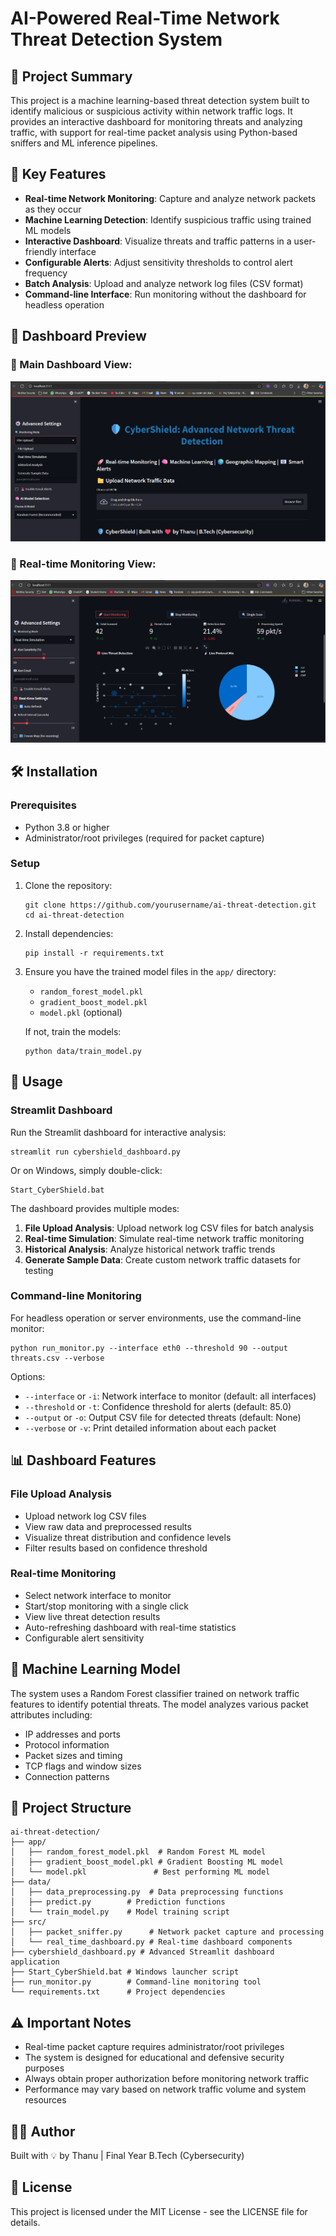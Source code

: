 # AI-Powered Real-Time Network Threat Detection System

## 📌 Project Summary
This project is a machine learning-based threat detection system built to identify malicious or suspicious activity within network traffic logs. It provides an interactive dashboard for monitoring threats and analyzing traffic, with support for real-time packet analysis using Python-based sniffers and ML inference pipelines.

## 🎯 Key Features
- **Real-time Network Monitoring**: Capture and analyze network packets as they occur
- **Machine Learning Detection**: Identify suspicious traffic using trained ML models
- **Interactive Dashboard**: Visualize threats and traffic patterns in a user-friendly interface
- **Configurable Alerts**: Adjust sensitivity thresholds to control alert frequency
- **Batch Analysis**: Upload and analyze network log files (CSV format)
- **Command-line Interface**: Run monitoring without the dashboard for headless operation

## 📸 Dashboard Preview

### 🧠 Main Dashboard View:
![Dashboard](./screenshots/dashboard.png)

### 🚦 Real-time Monitoring View:
![Monitoring](./screenshots/monitoring.png)



## 🛠️ Installation

### Prerequisites
- Python 3.8 or higher
- Administrator/root privileges (required for packet capture)

### Setup
1. Clone the repository:
   ```
   git clone https://github.com/yourusername/ai-threat-detection.git
   cd ai-threat-detection
   ```

2. Install dependencies:
   ```
   pip install -r requirements.txt
   ```

3. Ensure you have the trained model files in the `app/` directory:
   - `random_forest_model.pkl`
   - `gradient_boost_model.pkl`
   - `model.pkl` (optional)
   
   If not, train the models:
   ```
   python data/train_model.py
   ```

## 🚀 Usage

### Streamlit Dashboard
Run the Streamlit dashboard for interactive analysis:

```
streamlit run cybershield_dashboard.py
```

Or on Windows, simply double-click:
```
Start_CyberShield.bat
```

The dashboard provides multiple modes:
1. **File Upload Analysis**: Upload network log CSV files for batch analysis
2. **Real-time Simulation**: Simulate real-time network traffic monitoring
3. **Historical Analysis**: Analyze historical network traffic trends
4. **Generate Sample Data**: Create custom network traffic datasets for testing

### Command-line Monitoring
For headless operation or server environments, use the command-line monitor:

```
python run_monitor.py --interface eth0 --threshold 90 --output threats.csv --verbose
```

Options:
- `--interface` or `-i`: Network interface to monitor (default: all interfaces)
- `--threshold` or `-t`: Confidence threshold for alerts (default: 85.0)
- `--output` or `-o`: Output CSV file for detected threats (default: None)
- `--verbose` or `-v`: Print detailed information about each packet

## 📊 Dashboard Features

### File Upload Analysis
- Upload network log CSV files
- View raw data and preprocessed results
- Visualize threat distribution and confidence levels
- Filter results based on confidence threshold

### Real-time Monitoring
- Select network interface to monitor
- Start/stop monitoring with a single click
- View live threat detection results
- Auto-refreshing dashboard with real-time statistics
- Configurable alert sensitivity

## 🧠 Machine Learning Model
The system uses a Random Forest classifier trained on network traffic features to identify potential threats. The model analyzes various packet attributes including:

- IP addresses and ports
- Protocol information
- Packet sizes and timing
- TCP flags and window sizes
- Connection patterns

## 📁 Project Structure
```
ai-threat-detection/
├── app/
│   ├── random_forest_model.pkl  # Random Forest ML model
│   ├── gradient_boost_model.pkl # Gradient Boosting ML model
│   └── model.pkl               # Best performing ML model
├── data/
│   ├── data_preprocessing.py  # Data preprocessing functions
│   ├── predict.py        # Prediction functions
│   └── train_model.py    # Model training script
├── src/
│   ├── packet_sniffer.py      # Network packet capture and processing
│   └── real_time_dashboard.py # Real-time dashboard components
├── cybershield_dashboard.py # Advanced Streamlit dashboard application
├── Start_CyberShield.bat # Windows launcher script
├── run_monitor.py        # Command-line monitoring tool
└── requirements.txt      # Project dependencies
```

## ⚠️ Important Notes
- Real-time packet capture requires administrator/root privileges
- The system is designed for educational and defensive security purposes
- Always obtain proper authorization before monitoring network traffic
- Performance may vary based on network traffic volume and system resources

## 👨‍💻 Author
Built with 💡 by Thanu | Final Year B.Tech (Cybersecurity)

## 📄 License
This project is licensed under the MIT License - see the LICENSE file for details.
